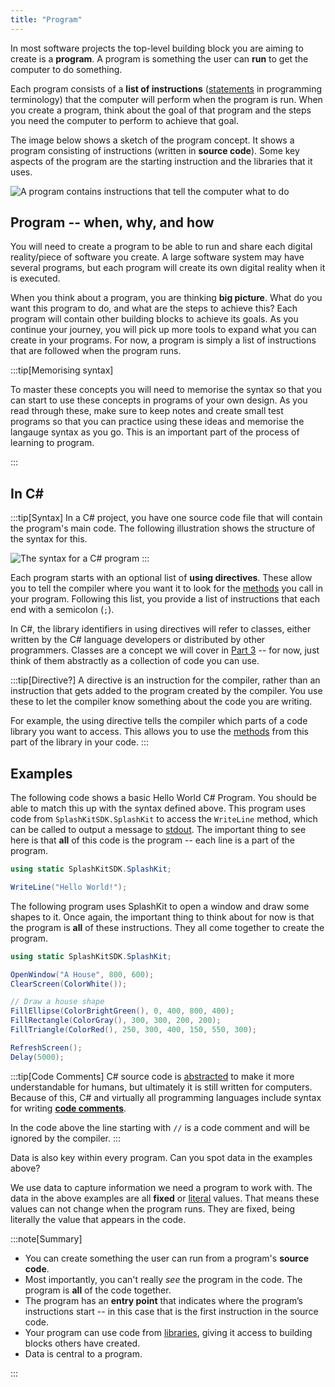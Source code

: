 ```yaml
---
title: "Program"
---
```


In most software projects the top-level building block you are aiming to create is a **program**. A program is something the user can **run** to get the computer to do something.

Each program consists of a **list of instructions** ([statements](/book/part-1-instructions/2-communicating-syntax/2-trailside/02-statement) in programming terminology) that the computer will perform when the program is run. When you create a program, think about the goal of that program and the steps you need the computer to perform to achieve that goal.

The image below shows a sketch of the program concept. It shows a program consisting of instructions (written in **source code**). Some key aspects of the program are the starting instruction and the libraries that it uses.

![A program contains instructions that tell the computer what to do](./images/program-concept.png "A program contains instructions that tell the computer what to do")

## Program -- when, why, and how

You will need to create a program to be able to run and share each digital reality/piece of software you create. A large software system may have several programs, but each program will create its own digital reality when it is executed.

When you think about a program, you are thinking **big picture**.
What do you want this program to do, and what are the steps to achieve this?
Each program will contain other building blocks to achieve its goals.
As you continue your journey, you will pick up more tools to expand what you can create in your programs.
For now, a program is simply a list of instructions that are followed when the program runs.

:::tip[Memorising syntax]

To master these concepts you will need to memorise the syntax so that you can start to use these concepts in programs of your own design. As you read through these, make sure to keep notes and create small test programs so that you can practice using these ideas and memorise the langauge syntax as you go. This is an important part of the process of learning to program.

:::

## In C#

:::tip[Syntax]
In a C# project, you have one source code file that will contain the program's main code. The following illustration shows the structure of the syntax for this.

![The syntax for a C# program](./images/program.png "The syntax for a C# program")
:::

Each program starts with an optional list of **using directives**.
These allow you to tell the compiler where you want it to look for the [methods](/book/part-1-instructions/1-sequence-and-data/2-trailside/02-method) you call in your program.
Following this list, you provide a list of instructions that each end with a semicolon (`;`).

In C#, the library identifiers in using directives will refer to classes, either written by the C# language developers or distributed by other programmers.
Classes are a concept we will cover in [Part 3](/book/part-3-programs-as-concepts/00-part-3-programs-as-concepts) -- for now, just think of them abstractly as a collection of code you can use.

:::tip[Directive?]
A directive is an instruction for the compiler, rather than an instruction that gets added to the program created by the compiler. You use these to let the compiler know something about the code you are writing.

For example, the using directive tells the compiler which parts of a code library you want to access.
This allows you to use the [methods](/book/part-1-instructions/1-sequence-and-data/2-trailside/02-method) from this part of the library in your code.
:::

## Examples

The following code shows a basic Hello World C# Program. You should be able to match this up with the syntax defined above. This program uses code from `SplashKitSDK.SplashKit` to access the `WriteLine` method, which can be called to output a message to [stdout](/book/part-0-getting-started/2-computer-use/2-trailside/09-streams#input-output-and-errors). The important thing to see here is that **all** of this code is the program -- each line is a part of the program.

```csharp
using static SplashKitSDK.SplashKit;

WriteLine("Hello World!");
```

The following program uses SplashKit to open a window and draw some shapes to it. Once again, the important thing to think about for now is that the program is **all** of these instructions. They all come together to create the program.

```csharp
using static SplashKitSDK.SplashKit;

OpenWindow("A House", 800, 600);
ClearScreen(ColorWhite());

// Draw a house shape
FillEllipse(ColorBrightGreen(), 0, 400, 800, 400);
FillRectangle(ColorGray(), 300, 300, 200, 200);
FillTriangle(ColorRed(), 250, 300, 400, 150, 550, 300);

RefreshScreen();
Delay(5000);
```

:::tip[Code Comments]
C# source code is [abstracted](/book/part-0-getting-started/1-digital-realities/2-trailside/6-source-code/#programming-with-a-third-generation-language) to make it more understandable for humans, but ultimately it is still written for computers.
Because of this, C# and virtually all programming languages include syntax for writing [**code comments**](/book/part-1-instructions/1-sequence-and-data/2-trailside/09-comments).

In the code above the line starting with `//` is a code comment and will be ignored by the compiler.
:::

Data is also key within every program. Can you spot data in the examples above?

We use data to capture information we need a program to work with. The data in the above examples are all **fixed** or [literal](/book/part-1-instructions/1-sequence-and-data/2-trailside/05-literal) values. That means these values can not change when the program runs. They are fixed, being literally the value that appears in the code.

:::note[Summary]

- You can create something the user can run from a program's **source code**.
- Most importantly, you can't really *see* the program in the code. The program is **all** of the code together.
- The program has an **entry point** that indicates where the program’s instructions start -- in this case that is the first instruction in the source code.
- Your program can use code from [libraries](/book/part-1-instructions/1-sequence-and-data/2-trailside/10-library), giving it access to building blocks others have created.
- Data is central to a program.

:::

